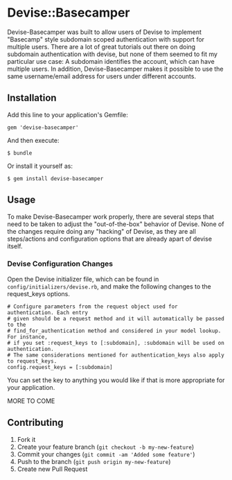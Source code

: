 # Devise::Basecamper

Devise-Basecamper was built to allow users of Devise to implement "Basecamp" style subdomain scoped authentication with support for multiple users.  There are a lot of great tutorials out there on doing subdomain authentication with devise, but none of them seemed to fit
my particular use case: A subdomain identifies the account, which can have multiple users.  In addition, Devise-Basecamper makes it possible to use the same username/email address for users under different accounts.

## Installation

Add this line to your application's Gemfile:

	gem 'devise-basecamper'

And then execute:

    $ bundle

Or install it yourself as:

    $ gem install devise-basecamper

## Usage

To make Devise-Basecamper work properly, there are several steps that need to be taken to adjust the "out-of-the-box" behavior of Devise.  None of the changes require doing any "hacking" of Devise, as they are all steps/actions and configuration
options that are already apart of devise itself.  

### Devise Configuration Changes
Open the Devise initializer file, which can be found in `config/initializers/devise.rb`, and make the following changes to the request_keys options.

```
# Configure parameters from the request object used for authentication. Each entry
# given should be a request method and it will automatically be passed to the
# find_for_authentication method and considered in your model lookup. For instance,
# if you set :request_keys to [:subdomain], :subdomain will be used on authentication.
# The same considerations mentioned for authentication_keys also apply to request_keys.
config.request_keys = [:subdomain]
```

You can set the key to anything you would like if that is more appropriate for your application.

MORE TO COME

## Contributing

1. Fork it
2. Create your feature branch (`git checkout -b my-new-feature`)
3. Commit your changes (`git commit -am 'Added some feature'`)
4. Push to the branch (`git push origin my-new-feature`)
5. Create new Pull Request
